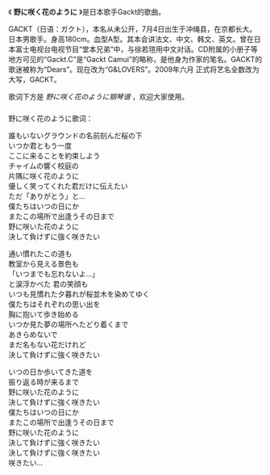

《 **野に咲く花のように** 》是日本歌手Gackt的歌曲。

  

GACKT（日语：ガクト），本名从未公开，7月4日出生于冲绳县，在京都长大。日本男歌手。身高180cm。血型A型。其本会讲法文、中文、韩文、英文。曾在日本富士电视台电视节目“堂本兄弟”中，与徐若瑄用中文对话。CD附属的小册子等地方可见的“Gackt.C”是“Gackt
Camui”的略称，是他身为作家的笔名。GACKT的歌迷被称为“Dears”。现在改为“G&LOVERS”。2009年六月
正式将艺名全数改为大写，GACKT。

  

歌词下方是 _野に咲く花のように钢琴谱_ ，欢迎大家使用。

###  
野に咲く花のように歌词：

  
誰もいないグラウンドの名前刻んだ桜の下  
いつか君ともう一度  
ここに来ることを約束しよう  
チャイムの響く校庭の  
片隅に咲く花のように  
優しく笑ってくれた君だけに伝えたい  
ただ「ありがとう」と…  
僕たちはいつの日にか  
またこの場所で出逢うその日まで  
野に咲いた花のように  
決して負けずに強く咲きたい

通い慣れたこの道も  
教室から見える景色も  
「いつまでも忘れないよ…」  
と涙浮かべた 君の笑顔も  
いつも見慣れた夕暮れが桜並木を染めてゆく  
僕たちはそれぞれの思い出を  
胸に抱いて歩き始める  
いつか見た夢の場所へたどり着くまで  
あきらめないで  
まだ名もない花だけれど  
決して負けずに強く咲きたい

いつの日か歩いてきた道を  
振り返る時が来るまで  
野に咲いた花のように  
決して負けずに強く咲きたい  
僕たちはいつの日にか  
またこの場所で出逢うその日まで  
野に咲いた花のように  
決して負けずに強く咲きたい  
決して負けずに強く咲きたい  
咲きたい…

  
  

